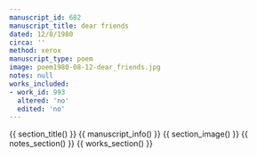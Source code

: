 ```yaml
---
manuscript_id: 682
manuscript_title: dear friends
dated: 12/8/1980
circa: ''
method: xerox
manuscript_type: poem
image: poem1980-08-12-dear_friends.jpg
notes: null
works_included:
- work_id: 993
  altered: 'no'
  edited: 'no'
---
```


{{ section_title() }}
{{ manuscript_info() }}
{{ section_image() }}
{{ notes_section() }}
{{ works_section() }}
